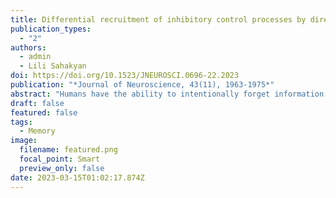 ```yaml
---
title: Differential recruitment of inhibitory control processes by directed forgetting and thought substitution
publication_types:
  - "2"
authors:
  - admin
  - Lili Sahakyan
doi: https://doi.org/10.1523/JNEUROSCI.0696-22.2023
publication: "*Journal of Neuroscience, 43(11), 1963-1975*"
abstract: "Humans have the ability to intentionally forget information via different strategies, included suppression of encoding (directed forgetting) and mental replacement of the item to encode (thought substitution). These strategies may rely on different neural mechanisms; namely, encoding suppression may induce prefrontally mediated inhibition, whereas thought substitution is potentially accomplished through modulating contextual representations. Yet, few studies have directly related inhibitory processing to encoding suppression, or tested its involvement in thought substitution. Here, we directly tested whether encoding suppression recruits inhibitory mechanisms with a cross-task design, relating the behavioral and neural data from male and female participants in a Stop Signal task (a task specifically testing inhibitory processing) to a directed forgetting task with both encoding suppression (Forget) and thought substitution (Imagine) cues. Behaviorally, Stop Signal task performance (stop signal reaction times) was related to the magnitude of encoding suppression, but not thought substitution. Two complementary neural analyses corroborated the behavioral result. Namely, brain-behavior analysis demonstrated that the magnitude of right-frontal beta activity following stop signals was related to stop signal reaction times and successful encoding suppression, but not thought substitution; and classifiers trained to discriminate successful and unsuccessful stopping in the Stop Signal task could also classify successful and unsuccessful forgetting following Forget cues, but not Imagine cues. Importantly, inhibitory neural mechanisms were engaged following Forget cues at a later time than motor stopping. These findings not only support an inhibitory account of directed forgetting, and that thought substitution engages separate mechanisms, but also potentially identify a specific time in which inhibition occurs when suppressing encoding."
draft: false
featured: false
tags:
  - Memory
image:
  filename: featured.png
  focal_point: Smart
  preview_only: false
date: 2023-03-15T01:02:17.874Z
---
```

